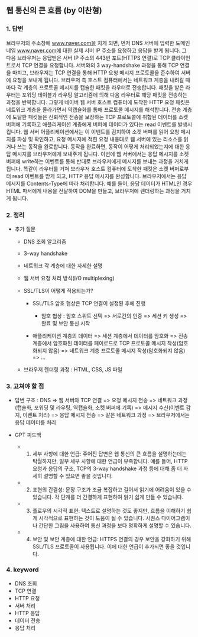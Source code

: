 ## 웹 통신의 큰 흐름 (by 이찬형)

### 1. 답변

브라우저의 주소창에 www.naver.com을 치게 되면, 먼저 DNS 서버에 입력한 도메인 네임 www.naver.com에 대한 실제 서버 IP 주소를 요청하고 응답을 받게 됩니다. 그 다음 브라우저는 응답받은 서버 IP 주소의 443번 포트(HTTPS 연결)로 TCP 클라이언트로서 TCP 연결을 요청합니다. 서버와의 3 way-handshake 과정을 통해 TCP 연결을 마치고, 브라우저는 TCP 연결을 통해 HTTP 요청 메시지 프로토콜을 준수하여 서버에 요청을 보내게 됩니다. 브라우저 측 호스트 컴퓨터에서는 네트워크 계층을 내려갈 때마다 각 계층의 프로토콜 메시지를 캡슐한 패킷을 라우터로 전송합니다. 패킷을 받은 라우터는 포워딩 테이블과 라우팅 알고리즘에 의해 다음 라우터로 해당 패킷을 전송하는 과정을 반복합니다. 그렇게 네이버 웹 서버 호스트 컴퓨터에 도착한 HTTP 요청 패킷은 네트워크 계층을 올라가면서 역캡슐화를 통해 프로토콜 메시지를 해석합니다. 전송 계층에 도달한 패킷들은 신뢰적인 전송을 보장하는 TCP 프로토콜에 취합된 데이터를 소켓 버퍼에 기록하고 애플리케이션 계층에게 버퍼에 데이터가 있다는 read 이벤트를 발생시킵니다. 웹 서버 어플리케이션에서는 이 이벤트를 감지하여 소켓 버퍼를 읽어 요청 메시지를 파싱 및 확인하고, 요청 메시지에 적힌 요청 내용대로 웹 서버에 있는 리소스를 읽거나 쓰는 동작을 완료합니다. 동작을 완료하면, 동작이 어떻게 처리되었는지에 대한 응답 메시지를 브라우저에게 보내주게 됩니다. 이번에 웹 서버에서는 응답 메시지를 소켓 버퍼에 write하는 이벤트를 통해 반대로 브라우저에게 메시지를 보내는 과정을 거치게 됩니다. 똑같이 라우터를 거쳐 브라우저 호스트 컴퓨터에 도착한 패킷은 소켓 버퍼로부터 read 이벤트를 받게 되고, HTTP 응답 메시지를 완성합니다. 브라우저에서는 응답 메시지를 Contents-Type에 따라 처리합니다. 예를 들어, 응답 데이터가 HTML인 경우 HTML 파서에게 내용을 전달하여 DOM을 만들고, 브라우저에 렌더링하는 과정을 거치게 됩니다.

### 2. 정리

- 추가 질문

  - DNS 조회 알고리즘
  - 3-way handshake
  - 네트워크 각 계층에 대한 자세한 설명
  - 웹 서버 요청 처리 방식(I/O multiplexing)
  - SSL/TLS이 어떻게 적용되는가?

    - SSL/TLS 암호 협상은 TCP 연결이 설정된 후에 진행

      - 암호 협상 : 암호 스위트 선택 => 서로간의 인증 => 세션 키 생성 => 완료 및 보안 통신 시작

    - 애플리케이션 계층의 데이터 => 세션 계층에서 데이터를 암호화 => 전송 계층에서 암호화된 데이터를 페이로드로 TCP 프로토콜 메시지 작성(암호화되지 않음) => 네트워크 계층 프로토콜 메시지 작성(암호화되지 않음) => ...

  - 브라우저 렌더링 과정 : HTML, CSS, JS 파일

### 3. 고쳐야 할 점

- 답변 구조 : DNS => 웹 서버와 TCP 연결 => 요청 메시지 전송 => 네트워크 과정(캡슐화, 포워딩 및 라우팅, 역캡슐화, 소켓 버퍼에 기록) => 메시지 수신(이벤트 감지, 이벤트 처리) => 응답 메시지 전송 => 같은 네트워크 과정 => 브라우저에서는 응답 데이터를 처리

- GPT 피드백

  - 1. 세부 사항에 대한 언급: 주어진 답변은 웹 통신의 큰 흐름을 설명하는데는 탁월하지만, 일부 세부 사항에 대한 언급이 부족합니다. 예를 들어, HTTP 요청과 응답의 구조, TCP의 3-way handshake 과정 등에 대해 좀 더 자세히 설명할 수 있으면 좋을 것입니다.
  - 2. 표현의 간결성: 문장 구조가 조금 복잡하고 길어서 읽기에 어려움이 있을 수 있습니다. 각 단계를 더 간결하게 표현하여 읽기 쉽게 만들 수 있습니다.
  - 3. 플로우의 시각적 표현: 텍스트로 설명하는 것도 좋지만, 흐름을 이해하기 쉽게 시각적으로 표현하는 것이 도움이 될 수 있습니다. 시퀀스 다이어그램이나 간단한 그림을 사용하여 통신 과정을 보다 명확하게 설명할 수 있습니다.
  - 4. 보안 및 보안 계층에 대한 언급: HTTPS 연결의 경우 보안을 강화하기 위해 SSL/TLS 프로토콜이 사용됩니다. 이에 대한 언급이 추가되면 좋을 것입니다.

### 4. keyword

- DNS 조회
- TCP 연결
- HTTP 요청
- 서버 처리
- HTTP 응답
- 데이터 전송
- 응답 처리
